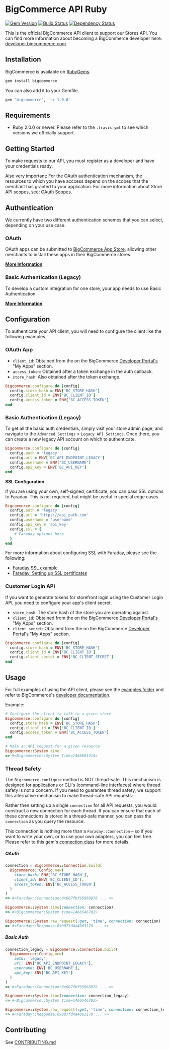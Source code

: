 # BigCommerce API Ruby

[![Gem Version](https://badge.fury.io/rb/bigcommerce.svg)](https://rubygems.org/gems/bigcommerce)
[![Build Status](https://travis-ci.org/bigcommerce/bigcommerce-api-ruby.svg?branch=master)](https://travis-ci.org/bigcommerce/bigcommerce-api-ruby)
[![Dependency Status](https://gemnasium.com/bigcommerce/bigcommerce-api-ruby.svg?travis)](https://gemnasium.com/bigcommerce/bigcommerce-api-ruby)

This is the official BigCommerce API client to support our Stores API. You can find more information about becoming a BigCommerce developer here: [developer.bigcommerce.com](http://developer.bigcommerce.com).


## Installation
BigCommerce is available on [RubyGems](https://rubygems.org/gems/bigcommerce).

```sh
gem install bigcommerce
```

You can also add it to your Gemfile.

```rb
gem 'bigcommerce', '~> 1.0.0'
```

## Requirements
- Ruby 2.0.0 or newer. Please refer to the `.travis.yml` to see which versions we officially support.

## Getting Started
To make requests to our API, you must register as a developer and have your credentials ready.

Also very important: For the OAuth authentication mechanism, the resources to which you have acccess depend on the scopes that the merchant has granted to your application. For more information about Store API scopes, see: [OAuth Scopes](https://developer.bigcommerce.com/api/scopes).

## Authentication
We currently have two different authentication schemes that you can select, depending on your use case.

### OAuth
OAuth apps can be submitted to [BigCommerce App Store](https://www.bigcommerce.com/apps), allowing other merchants to install these apps in their BigCommerce stores.

__[More Information](https://developer.bigcommerce.com/api/using-oauth-intro)__

### Basic Authentication (Legacy)
To develop a custom integration for one store, your app needs to use Basic Authentication.

__[More Information](https://developer.bigcommerce.com/api/legacy/basic-auth)__

## Configuration
To authenticate your API client, you will need to configure the client like the following examples.

### OAuth App

- ```client_id```: Obtained from the on the BigCommerce [Developer Portal's](http://developer.bigcommerce.com) "My Apps" section.
- ```access_token```: Obtained after a token exchange in the auth callback.
- ```store_hash```: Also obtained after the token exchange.

```rb
Bigcommerce.configure do |config|
  config.store_hash = ENV['BC_STORE_HASH']
  config.client_id = ENV['BC_CLIENT_ID']
  config.access_token = ENV['BC_ACCESS_TOKEN']
end
```

### Basic Authentication (Legacy)

To get all the basic auth credentials, simply visit your store admin page, and navigate to the `Advanced Settings` > `Legacy API Settings`. Once there, you can create a new legacy API account on which to authenticate.

```rb
Bigcommerce.configure do |config|
  config.auth = 'legacy'
  config.url = ENV['BC_API_ENDPOINT_LEGACY']
  config.username = ENV['BC_USERNAME']
  config.api_key = ENV['BC_API_KEY']
end
```

__SSL Configuration__

If you are using your own, self-signed, certificate, you can pass SSL options to Faraday. This is not required, but might be useful in special edge cases.

```rb
Bigcommerce.configure do |config|
  config.auth = 'legacy'
  config.url = 'https://api_path.com'
  config.username = 'username'
  config.api_key = 'api_key'
  config.ssl = {
    # Faraday options here
  }
end
```

For more information about configuring SSL with Faraday, please see the following:

- [Faraday SSL example](https://gist.github.com/mislav/938183)
- [Faraday: Setting up SSL certificates](https://github.com/lostisland/faraday/wiki/Setting-up-SSL-certificates)

### Customer Login API
If you want to generate tokens for storefront login using the Customer Login API, you need to configure your app's client secret.

- ```store_hash```: The store hash of the store you are operating against.
- ```client_id```: Obtained from the on the BigCommerce [Developer Portal's](http://developer.bigcommerce.com) "My Apps" section.
- ```client_secret```: Obtained from the on the BigCommerce [Developer Portal's](http://developer.bigcommerce.com) "My Apps" section.

```rb
Bigcommerce.configure do |config|
  config.store_hash = ENV['BC_STORE_HASH']
  config.client_id = ENV['BC_CLIENT_ID']
  config.client_secret = ENV['BC_CLIENT_SECRET']
end
```

## Usage
For full examples of using the API client, please see the [examples folder](examples) and refer to BigCommerce's [developer documentation](https://developer.bigcommerce.com/api).

Example:

```rb
# Configure the client to talk to a given store
Bigcommerce.configure do |config|
  config.store_hash = ENV['BC_STORE_HASH']
  config.client_id = ENV['BC_CLIENT_ID']
  config.access_token = ENV['BC_ACCESS_TOKEN']
end

# Make an API request for a given resource
Bigcommerce::System.time
=> #<Bigcommerce::System time=1466801314>
```

### Thread Safety

The `Bigcommerce.configure` method is NOT thread-safe. This mechanism is designed for applications or CLI's (command-line interfaces) where thread safety is not a concern. If you need to guarantee thread safety, we support this alternative mechanism to make thread-safe API requests:

Rather then setting up a single `connection` for all API requests, you would construct a new connection for each thread. If you can ensure that each of these connections is stored in a thread-safe manner, you can pass the `connection` as you query the resource.

This connection is nothing more than a `Faraday::Connection` – so if you want to write your own, or to use your own adapters, you can feel free. Please refer to this gem's [connection class](https://github.com/bigcommerce/bigcommerce-api-ruby/blob/master/lib/bigcommerce/connection.rb) for more details.

##### OAuth

```rb
connection = Bigcommerce::Connection.build(
  Bigcommerce::Config.new(
    store_hash: ENV['BC_STORE_HASH'],
    client_id: ENV['BC_CLIENT_ID'],
    access_token: ENV['BC_ACCESS_TOKEN']
  )
)
=> #<Faraday::Connection:0x007fbf95068978 ... >>

Bigcommerce::System.time(connection: connection)
=> #<Bigcommerce::System time=1466546702>

Bigcommerce::System.raw_request(:get, 'time', connection: connection)
=> #<Faraday::Response:0x007fd4a4063170 ... >>
```

##### Basic Auth

```rb
connection_legacy = Bigcommerce::Connection.build(
  Bigcommerce::Config.new(
    auth: 'legacy',
    url: ENV['BC_API_ENDPOINT_LEGACY'],
    username: ENV['BC_USERNAME'],
    api_key: ENV['BC_API_KEY']
  )
)
=> #<Faraday::Connection:0x007fbf95068978 ... >>

Bigcommerce::System.time(connection: connection_legacy)
=> #<Bigcommerce::System time=1466546702>

Bigcommerce::System.raw_request(:get, 'time', connection: connection_legacy)
=> #<Faraday::Response:0x007fd4a4063170 ... >>
```

## Contributing
See [CONTRIBUTING.md](CONTRIBUTING.md)
